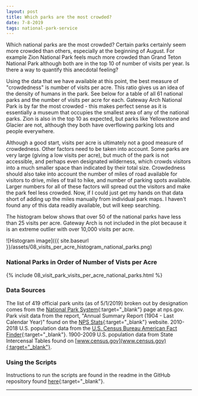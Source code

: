```yaml
---
layout: post
title: Which parks are the most crowded?
date: 7-8-2019
tags: national-park-service
---
```

Which national parks are the most crowded? Certain parks certainly seem more crowded than others, especially at the beginning of August. For example Zion National Park feels much more crowded than Grand Teton National Park although both are in the top 10 of number of visits per year. Is there a way to quantify this anecdotal feeling?

Using the data that we have available at this point, the best measure of "crowdedness" is number of visits per acre. This ratio gives us an idea of the density of humans in the park. See below for a table of all 61 national parks and the number of visits per acre for each. Gateway Arch National Park is by far the most crowded - this makes perfect sense as it is essentially a museum that occupies the smallest area of any of the national parks. Zion is also in the top 10 as expected, but parks like Yellowstone and Glacier are not, although they both have overflowing parking lots and people everywhere.

Although a good start, visits per acre is ultimately not a good measure of crowdedness. Other factors need to be taken into account. Some parks are very large (giving a low visits per acre), but much of the park is not accessible, and perhaps even designated wilderness, which crowds visitors into a much smaller space than indicated by their total size. Crowdedness should also take into account the number of miles of road available for visitors to drive, miles of trail to hike, and number of parking spots available. Larger numbers for all of these factors will spread out the visitors and make the park feel less crowded. Now, if I could just get my hands on that data short of adding up the miles manually from individual park maps. I haven't found any of this data readily available, but will keep searching.

The histogram below shows that over 50 of the national parks have less than 25 visits per acre. Gateway Arch is not included in the plot because it is an extreme outlier with over 10,000 visits per acre.

![Histogram image]({{ site.baseurl }}/assets/08_visits_per_acre_histogram_national_parks.png)

### National Parks in Order of Number of Vists per Acre
{% include 08_visit_park_visits_per_acre_national_parks.html %}

### Data Sources
The list of 419 official park units (as of 5/1/2019) broken out by designation comes from the [National Park System](https://www.nps.gov/aboutus/national-park-system.htm){:target="_blank"} page at nps.gov. Park visit data from the report, "Annual Summary Report (1904 - Last Calendar Year)" found on the [NPS Stats](https://irma.nps.gov/Stats/reports/national){:target="_blank"} website. 2010-2018 U.S. population data from the [U.S. Census Bureau American Fact Finder](https://factfinder.census.gov/faces/nav/jsf/pages/searchresults.xhtml?refresh=t){:target="_blank"}. 1900-2009 U.S. population data from State Intercensal Tables found on [www.census.gov](www.census.gov){:target="_blank"}.

### Using the Scripts
Instructions to run the scripts are found in the readme in the GitHub repository found [here](https://github.com/goodmorningdata/nps){:target="_blank"}.

---
